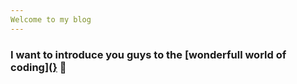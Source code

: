 ```yaml
---
Welcome to my blog
---
```

### **I want to introduce you guys to the [wonderfull world of coding]([}](https://www.istockphoto.com/de/foto/programm-code-abstrakte-technologie-hintergrund-der-software-deve-gm537331500-95204155)** 🍺


